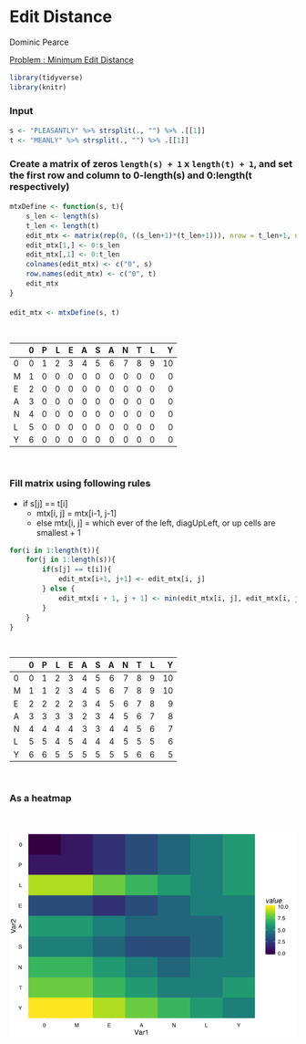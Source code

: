 Edit Distance
================
Dominic Pearce

[Problem : Minimum Edit Distance](%22http://rosalind.info/problems/edit/%22)

``` r
library(tidyverse)
library(knitr)
```

### Input

``` r
s <- "PLEASANTLY" %>% strsplit(., "") %>% .[[1]]
t <- "MEANLY" %>% strsplit(., "") %>% .[[1]]
```

### Create a matrix of zeros `length(s) + 1` x `length(t) + 1`, and set the first row and column to 0-length(s) and 0:length(t respectively)

``` r
mtxDefine <- function(s, t){
    s_len <- length(s)
    t_len <- length(t)
    edit_mtx <- matrix(rep(0, ((s_len+1)*(t_len+1))), nrow = t_len+1, ncol = s_len+1)
    edit_mtx[1,] <- 0:s_len
    edit_mtx[,1] <- 0:t_len
    colnames(edit_mtx) <- c("0", s)
    row.names(edit_mtx) <- c("0", t)
    edit_mtx
}

edit_mtx <- mtxDefine(s, t)
```

 

|     |    0|    P|    L|    E|    A|    S|    A|    N|    T|    L|    Y|
|-----|----:|----:|----:|----:|----:|----:|----:|----:|----:|----:|----:|
| 0   |    0|    1|    2|    3|    4|    5|    6|    7|    8|    9|   10|
| M   |    1|    0|    0|    0|    0|    0|    0|    0|    0|    0|    0|
| E   |    2|    0|    0|    0|    0|    0|    0|    0|    0|    0|    0|
| A   |    3|    0|    0|    0|    0|    0|    0|    0|    0|    0|    0|
| N   |    4|    0|    0|    0|    0|    0|    0|    0|    0|    0|    0|
| L   |    5|    0|    0|    0|    0|    0|    0|    0|    0|    0|    0|
| Y   |    6|    0|    0|    0|    0|    0|    0|    0|    0|    0|    0|

 

### Fill matrix using following rules

-   if s\[j\] == t\[i\]
    -   mtx\[i, j\] = mtx\[i-1, j-1\]
    -   else mtx\[i, j\] = which ever of the left, diagUpLeft, or up cells are smallest + 1

``` r
for(i in 1:length(t)){
    for(j in 1:length(s)){
        if(s[j] == t[i]){
            edit_mtx[i+1, j+1] <- edit_mtx[i, j]
        } else {
            edit_mtx[i + 1, j + 1] <- min(edit_mtx[i, j], edit_mtx[i, j+1], edit_mtx[i+1, j]) + 1
        }
    }
}
```

 

|     |    0|    P|    L|    E|    A|    S|    A|    N|    T|    L|    Y|
|-----|----:|----:|----:|----:|----:|----:|----:|----:|----:|----:|----:|
| 0   |    0|    1|    2|    3|    4|    5|    6|    7|    8|    9|   10|
| M   |    1|    1|    2|    3|    4|    5|    6|    7|    8|    9|   10|
| E   |    2|    2|    2|    2|    3|    4|    5|    6|    7|    8|    9|
| A   |    3|    3|    3|    3|    2|    3|    4|    5|    6|    7|    8|
| N   |    4|    4|    4|    4|    3|    3|    4|    4|    5|    6|    7|
| L   |    5|    5|    4|    5|    4|    4|    4|    5|    5|    5|    6|
| Y   |    6|    6|    5|    5|    5|    5|    5|    5|    6|    6|    5|

 

### As a heatmap

 

![](edit_files/figure-markdown_github/unnamed-chunk-8-1.png)
